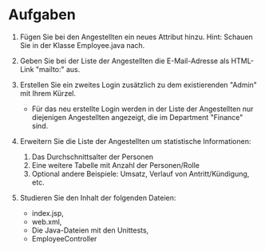 # Aufgaben

1.  Fügen Sie bei den Angestellten ein neues Attribut hinzu. Hint: Schauen Sie in der Klasse Employee.java nach. 

1.  Geben Sie bei der Liste der Angestellten die E-Mail-Adresse als HTML-Link "mailto:" aus.

1.  Erstellen Sie ein zweites Login zusätzlich zu dem existierenden "Admin" mit Ihrem Kürzel. 

	 * Für das neu erstellte Login werden in der Liste der Angestellten nur diejenigen Angestellten angezeigt, die im Department "Finance" sind.

1.  Erweitern Sie die Liste der Angestellten um statistische Informationen:

     1. Das Durchschnittsalter der Personen
	  1. Eine weitere Tabelle mit Anzahl der Personen/Rolle
	  1. Optional andere Beispiele: Umsatz, Verlauf von Antritt/Kündigung, etc.

1.  Studieren Sie den Inhalt der folgenden Dateien:  

	* index.jsp, 
	* web.xml, 
	* Die Java-Dateien mit den Unittests, 
	* EmployeeController
